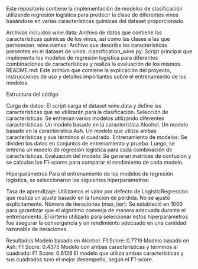 Este repositorio contiene la implementación de modelos de clasificación utilizando regresión logística para predecir la clase de diferentes vinos basándose en varias características químicas del dataset proporcionado.

Archivos incluidos
wine.data: Archivo de datos que contiene las características químicas de los vinos, así como las clases a las que pertenecen.
wine.names: Archivo que describe las características presentes en el dataset de vinos.
classification_wine.py: Script principal que implementa los modelos de regresión logística para diferentes combinaciones de características y realiza la evaluación de los mismos.
README.md: Este archivo que contiene la explicación del proyecto, instrucciones de uso y detalles importantes sobre el entrenamiento de los modelos.

Estructura del código

Carga de datos: El script carga el dataset wine.data y define las características que se utilizarán para la clasificación.
Selección de características: Se entrenan varios modelos utilizando diferentes características:
Un modelo basado en la característica Alcohol.
Un modelo basado en la característica Ash.
Un modelo que utiliza ambas características y sus términos al cuadrado.
Entrenamiento de modelos: Se dividen los datos en conjuntos de entrenamiento y prueba. Luego, se entrena un modelo de regresión logística para cada combinación de características.
Evaluación del modelo: Se generan matrices de confusión y se calculan los F1-scores para comparar el rendimiento de cada modelo.

Hiperparámetros
Para el entrenamiento de los modelos de regresión logística, se seleccionaron los siguientes hiperparámetros:

Tasa de aprendizaje: Utilizamos el valor por defecto de LogisticRegression que realiza un ajuste basado en la función de pérdida. No se ajustó explícitamente.
Número de iteraciones (max_iter): Se estableció en 1000 para garantizar que el algoritmo converja de manera adecuada durante el entrenamiento.
El criterio utilizado para seleccionar estos hiperparámetros fue asegurar la convergencia y un rendimiento adecuado en una cantidad razonable de iteraciones.

Resultados
Modelo basado en Alcohol: F1 Score: 0.7719
Modelo basado en Ash: F1 Score: 0.4375
Modelo con ambas características y términos al cuadrado: F1 Score: 0.8128
El modelo que utiliza ambas características y sus cuadrados tuvo el mejor desempeño, según el F1-score.
